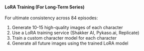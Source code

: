 #### LoRA Training (For Long-Term Series)
For ultimate consistency across 84 episodes:
1. Generate 10-15 high-quality images of each character
2. Use a LoRA training service (Shakker AI, Pykaso.ai, Replicate)
3. Train a custom character model for each character
4. Generate all future images using the trained LoRA model
